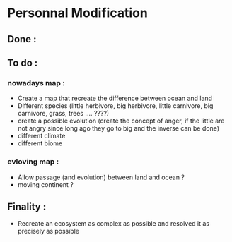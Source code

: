 # Personnal Modification

## Done :


## To do :

### nowadays map :

* Create a map that recreate the difference between ocean and land
* Different species (little herbivore, big herbivore, little carnivore, big carnivore, grass, trees .... ????)
* create a possible evolution (create the concept of anger, if the little are not angry since long ago they go to big and the inverse can be done)
* different climate
* different biome

### evloving map :

* Allow passage (and evolution) between land and ocean ?
* moving continent ?


## Finality :

* Recreate an ecosystem as complex as possible and resolved it as precisely as possible
